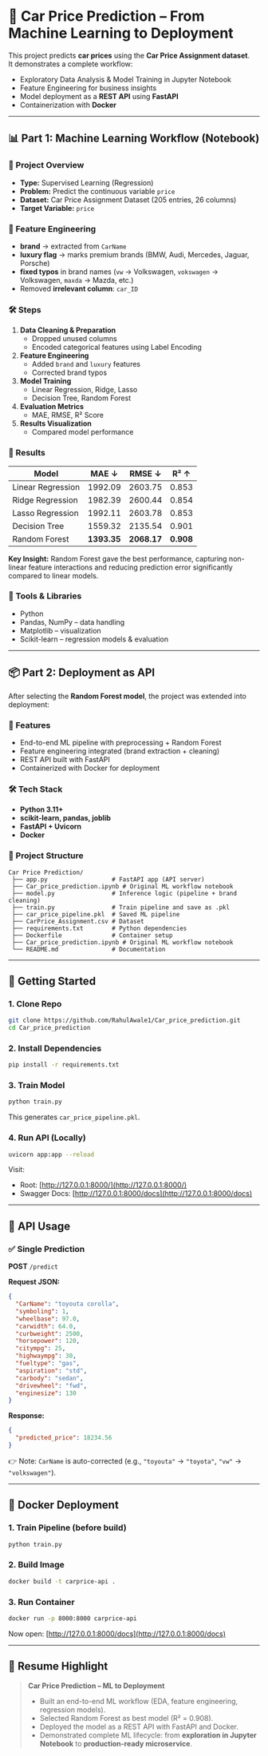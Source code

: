# 🚗 Car Price Prediction – From Machine Learning to Deployment  

This project predicts **car prices** using the **Car Price Assignment dataset**.  
It demonstrates a complete workflow:  
- Exploratory Data Analysis & Model Training in Jupyter Notebook  
- Feature Engineering for business insights  
- Model deployment as a **REST API** using **FastAPI**  
- Containerization with **Docker**  

---

## 📊 Part 1: Machine Learning Workflow (Notebook)

### 📌 Project Overview
- **Type:** Supervised Learning (Regression)  
- **Problem:** Predict the continuous variable `price`  
- **Dataset:** Car Price Assignment Dataset (205 entries, 26 columns)  
- **Target Variable:** `price`  

### 🔧 Feature Engineering
- **brand** → extracted from `CarName`  
- **luxury flag** → marks premium brands (BMW, Audi, Mercedes, Jaguar, Porsche)  
- **fixed typos** in brand names (`vw` → Volkswagen, `vokswagen` → Volkswagen, `maxda` → Mazda, etc.)  
- Removed **irrelevant column**: `car_ID`  

### 🛠️ Steps
1. **Data Cleaning & Preparation**  
   - Dropped unused columns  
   - Encoded categorical features using Label Encoding  
2. **Feature Engineering**  
   - Added `brand` and `luxury` features  
   - Corrected brand typos  
3. **Model Training**  
   - Linear Regression, Ridge, Lasso  
   - Decision Tree, Random Forest  
4. **Evaluation Metrics**  
   - MAE, RMSE, R² Score  
5. **Results Visualization**  
   - Compared model performance  

### 📌 Results
| Model              | MAE ↓   | RMSE ↓   | R² ↑   |
|--------------------|---------|----------|--------|
| Linear Regression  | 1992.09 | 2603.75  | 0.853  |
| Ridge Regression   | 1982.39 | 2600.44  | 0.854  |
| Lasso Regression   | 1992.11 | 2603.78  | 0.853  |
| Decision Tree      | 1559.32 | 2135.54  | 0.901  |
| Random Forest      | **1393.35** | **2068.17** | **0.908** |

**Key Insight:** Random Forest gave the best performance, capturing non-linear feature interactions and reducing prediction error significantly compared to linear models. 

### 🚀 Tools & Libraries
- Python  
- Pandas, NumPy – data handling  
- Matplotlib – visualization  
- Scikit-learn – regression models & evaluation  

---

## 📦 Part 2: Deployment as API

After selecting the **Random Forest model**, the project was extended into deployment:  

### 📌 Features
- End-to-end ML pipeline with preprocessing + Random Forest  
- Feature engineering integrated (brand extraction + cleaning)  
- REST API built with FastAPI  
- Containerized with Docker for deployment  

### 🛠 Tech Stack
- **Python 3.11+**  
- **scikit-learn, pandas, joblib**  
- **FastAPI + Uvicorn**  
- **Docker**  

### 📂 Project Structure
```
Car Price Prediction/
 ├── app.py                  # FastAPI app (API server)
 ├── Car_price_prediction.ipynb # Original ML workflow notebook
 ├── model.py                # Inference logic (pipeline + brand cleaning)
 ├── train.py                # Train pipeline and save as .pkl
 ├── car_price_pipeline.pkl  # Saved ML pipeline
 ├── CarPrice_Assignment.csv # Dataset
 ├── requirements.txt        # Python dependencies
 ├── Dockerfile              # Container setup
 ├── Car_price_prediction.ipynb # Original ML workflow notebook
 └── README.md               # Documentation
```

---

## 🚀 Getting Started

### 1. Clone Repo
```bash
git clone https://github.com/RahulAwale1/Car_price_prediction.git
cd Car_price_prediction
```

### 2. Install Dependencies
```bash
pip install -r requirements.txt
```

### 3. Train Model
```bash
python train.py
```
This generates `car_price_pipeline.pkl`.

### 4. Run API (Locally)
```bash
uvicorn app:app --reload
```
Visit:
- Root: [http://127.0.0.1:8000/](http://127.0.0.1:8000/)  
- Swagger Docs: [http://127.0.0.1:8000/docs](http://127.0.0.1:8000/docs)  

---

## 📡 API Usage

### ✅ Single Prediction
**POST** `/predict`  

**Request JSON:**
```json
{
  "CarName": "toyouta corolla",
  "symboling": 1,
  "wheelbase": 97.0,
  "carwidth": 64.0,
  "curbweight": 2500,
  "horsepower": 120,
  "citympg": 25,
  "highwaympg": 30,
  "fueltype": "gas",
  "aspiration": "std",
  "carbody": "sedan",
  "drivewheel": "fwd",
  "enginesize": 130
}
```

**Response:**
```json
{
  "predicted_price": 18234.56
}
```

👉 Note: `CarName` is auto-corrected (e.g., `"toyouta"` → `"toyota"`, `"vw"` → `"volkswagen"`).

---

## 🐳 Docker Deployment

### 1. Train Pipeline (before build)
```bash
python train.py
```

### 2. Build Image
```bash
docker build -t carprice-api .
```

### 3. Run Container
```bash
docker run -p 8000:8000 carprice-api
```

Now open: [http://127.0.0.1:8000/docs](http://127.0.0.1:8000/docs)

---

## 📌 Resume Highlight
> **Car Price Prediction – ML to Deployment**  
> - Built an end-to-end ML workflow (EDA, feature engineering, regression models).  
> - Selected Random Forest as best model (R² = 0.908).  
> - Deployed the model as a REST API with FastAPI and Docker.  
> - Demonstrated complete ML lifecycle: from **exploration in Jupyter Notebook** to **production-ready microservice**.  
